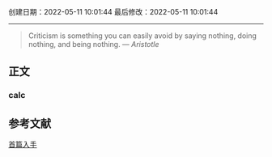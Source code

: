 
创建日期：2022-05-11 10:01:44
最后修改：2022-05-11 10:01:44
- - -
> Criticism is something you can easily avoid by saying nothing, doing nothing, and being nothing.
> — <cite>Aristotle</cite>

## 正文
### calc

## 参考文献
[首篇入手](https://www.w3cplus.com/css3/how-to-use-css3-calc-function.html)
